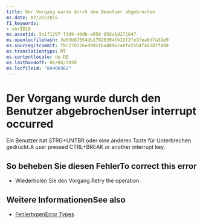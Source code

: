 ```yaml
---
title: Der Vorgang wurde durch den Benutzer abgebrochen
ms.date: 07/20/2015
f1_keywords:
- vbrID18
ms.assetid: 3a1f1297-f3d9-46db-a956-058a1d272047
ms.openlocfilehash: 3e03b87554db17826394fb13f2fe3fea6d7a31e9
ms.sourcegitcommit: f8c270376ed905f6a8896ce0fe25b4f4b38ff498
ms.translationtype: MT
ms.contentlocale: de-DE
ms.lasthandoff: 06/04/2020
ms.locfileid: "84406962"
---
```

# <a name="user-interrupt-occurred"></a><span data-ttu-id="256f6-102">Der Vorgang wurde durch den Benutzer abgebrochen</span><span class="sxs-lookup"><span data-stu-id="256f6-102">User interrupt occurred</span></span>
<span data-ttu-id="256f6-103">Ein Benutzer hat STRG+UNTBR oder eine anderen Taste für Unterbrechen gedrückt.</span><span class="sxs-lookup"><span data-stu-id="256f6-103">A user pressed CTRL+BREAK or another interrupt key.</span></span>  
  
## <a name="to-correct-this-error"></a><span data-ttu-id="256f6-104">So beheben Sie diesen Fehler</span><span class="sxs-lookup"><span data-stu-id="256f6-104">To correct this error</span></span>  
  
- <span data-ttu-id="256f6-105">Wiederholen Sie den Vorgang.</span><span class="sxs-lookup"><span data-stu-id="256f6-105">Retry the operation.</span></span>  
  
## <a name="see-also"></a><span data-ttu-id="256f6-106">Weitere Informationen</span><span class="sxs-lookup"><span data-stu-id="256f6-106">See also</span></span>

- [<span data-ttu-id="256f6-107">Fehlertypen</span><span class="sxs-lookup"><span data-stu-id="256f6-107">Error Types</span></span>](../programming-guide/language-features/error-types.md)
